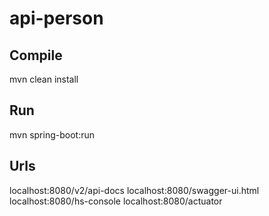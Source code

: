 # api-person

## Compile
mvn clean install

## Run
mvn spring-boot:run

## Urls

localhost:8080/v2/api-docs
localhost:8080/swagger-ui.html
localhost:8080/hs-console
localhost:8080/actuator
